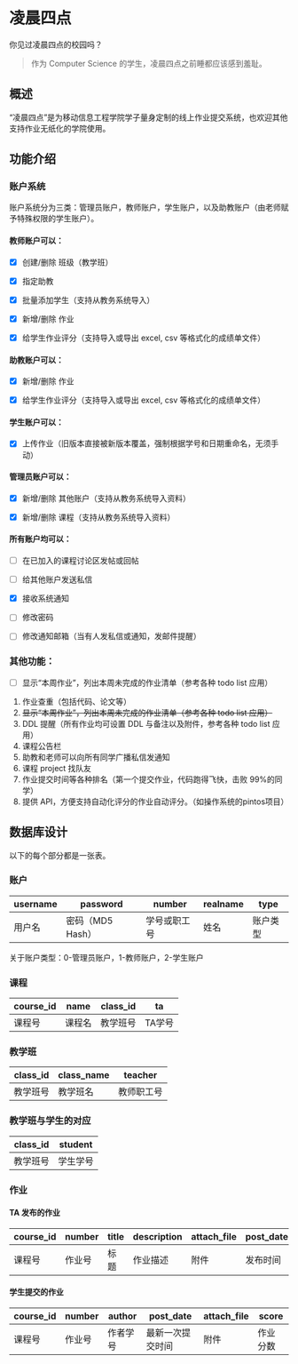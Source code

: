 #  凌晨四点
你见过凌晨四点的校园吗？

 > 作为 Computer Science 的学生，凌晨四点之前睡都应该感到羞耻。

## 概述

“凌晨四点”是为移动信息工程学院学子量身定制的线上作业提交系统，也欢迎其他支持作业无纸化的学院使用。

## 功能介绍

### 账户系统

账户系统分为三类：管理员账户，教师账户，学生账户，以及助教账户（由老师赋予特殊权限的学生账户）。

#### 教师账户可以：

- [x] 创建/删除 班级（教学班）

- [x] 指定助教

- [x] 批量添加学生（支持从教务系统导入）

- [x] 新增/删除 作业

- [x] 给学生作业评分（支持导入或导出 excel, csv 等格式化的成绩单文件）

#### 助教账户可以：

- [x] 新增/删除 作业

- [x] 给学生作业评分（支持导入或导出 excel, csv 等格式化的成绩单文件）

#### 学生账户可以：

- [x] 上传作业（旧版本直接被新版本覆盖，强制根据学号和日期重命名，无须手动）

#### 管理员账户可以：

- [x] 新增/删除 其他账户（支持从教务系统导入资料）

- [x] 新增/删除 课程（支持从教务系统导入资料）

#### 所有账户均可以：

- [ ] 在已加入的课程讨论区发帖或回帖

- [ ] 给其他账户发送私信
 
- [x] 接收系统通知

- [ ] 修改密码

- [ ] 修改通知邮箱（当有人发私信或通知，发邮件提醒）

### 其他功能：

- [ ] 显示“本周作业”，列出本周未完成的作业清单（参考各种 todo list 应用）

1. 作业查重（包括代码、论文等）
2. ~~显示“本周作业”，列出本周未完成的作业清单（参考各种 todo list 应用）~~
3. DDL 提醒（所有作业均可设置 DDL 与备注以及附件，参考各种 todo list 应用）
4. 课程公告栏
5. 助教和老师可以向所有同学广播私信发通知 
6. 课程 project 找队友
7. 作业提交时间等各种排名（第一个提交作业，代码跑得飞快，击败 99%的同学）
8. 提供 API，方便支持自动化评分的作业自动评分。（如操作系统的pintos项目）

## 数据库设计

以下的每个部分都是一张表。

### 账户

| username | password | number |realname | type |  
|------------|------------|----------|-----------|------|
| 用户名 | 密码（MD5 Hash）| 学号或职工号 | 姓名 | 账户类型 |

关于账户类型：0-管理员账户，1-教师账户，2-学生账户

### 课程

| course_id | name | class_id | ta |
|------------|-------|-----------|-----------|
| 课程号 | 课程名 | 教学班号 | TA学号|

### 教学班

| class_id | class_name | teacher |
|---------|----------|----------|
| 教学班号 | 教学班名 | 教师职工号 |

### 教学班与学生的对应

| class_id | student |
|---------|-----------|
| 教学班号 | 学生学号 |

### 作业
#### TA 发布的作业

| course_id | number | title | description | attach_file | post_date | ddl |
|-----------|------|------|--------------|------------|-------------|------|
| 课程号 | 作业号 | 标题 | 作业描述 | 附件 | 发布时间 | DDL|

#### 学生提交的作业

| course_id | number | author |post_date| attach_file | score |
|-----------|------|------|-------|-------|-------|
| 课程号 | 作业号 |作者学号|最新一次提交时间|附件|作业分数|
